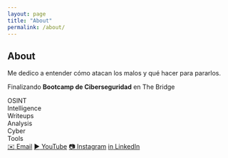 ```yaml
---
layout: page
title: "About"
permalink: /about/
---
```


<section class="home-section about-hero">
  <div class="avatar"></div>

  <h1>About</h1>

  <p class="lede">
    Me dedico a entender cómo atacan los malos y qué hacer para pararlos.
  </p>
  <p class="lede-2">Finalizando <strong>Bootcamp de Ciberseguridad</strong> en The Bridge</p>

  <div class="feature-tiles">
    <div class="tile">
      <div class="tile-title">OSINT</div>
      <div class="tile-sub">Intelligence</div>
    </div>
    <div class="tile">
      <div class="tile-title">Writeups</div>
      <div class="tile-sub">Analysis</div>
    </div>
    <div class="tile">
      <div class="tile-title">Cyber</div>
      <div class="tile-sub">Tools</div>
    </div>
  </div>

  <div class="social-row">
    <a class="pill pill-cta" href="https://mail.google.com/mail/?view=cm&fs=1&to=maikol.eng.tech@gmail.com" target="_blank" rel="noopener noreferrer"><span class="i">✉️</span> Email</a>
    <a class="pill pill-cta" href="https://youtube.com/sparkhacky" target="_blank" rel="noopener"><span class="i">▶️</span> YouTube</a>
    <a class="pill pill-cta" href="https://instagram.com/SparkHacky" target="_blank" rel="noopener"><span class="i">📷</span> Instagram</a>
    <a class="pill pill-cta" href="https://www.linkedin.com/in/maikolengcs" target="_blank" rel="noopener"><span class="i">in</span> LinkedIn</a>
  </div>
</section>
